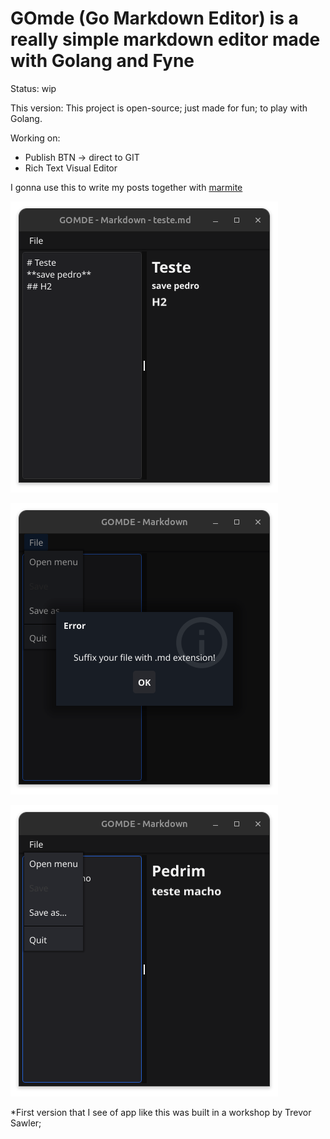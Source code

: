 #  GOmde (Go Markdown Editor) is a really simple markdown editor made with Golang and Fyne

Status: wip 

This version: This project is open-source; just made for fun; to play with Golang. 

Working on:
- Publish BTN -> direct to GIT
- Rich Text Visual Editor

I gonna use this to write my posts together with [marmite](https://github.com/rochacbruno/marmite)

![savePedro](https://raw.githubusercontent.com/brunobarros2093/gomde/refs/heads/main/prints/savePedro.png)

![Suffix](prints/prints.png)

![Menu](prints/menu.png)


*First version that I see of app like this was built in a workshop by Trevor Sawler;

